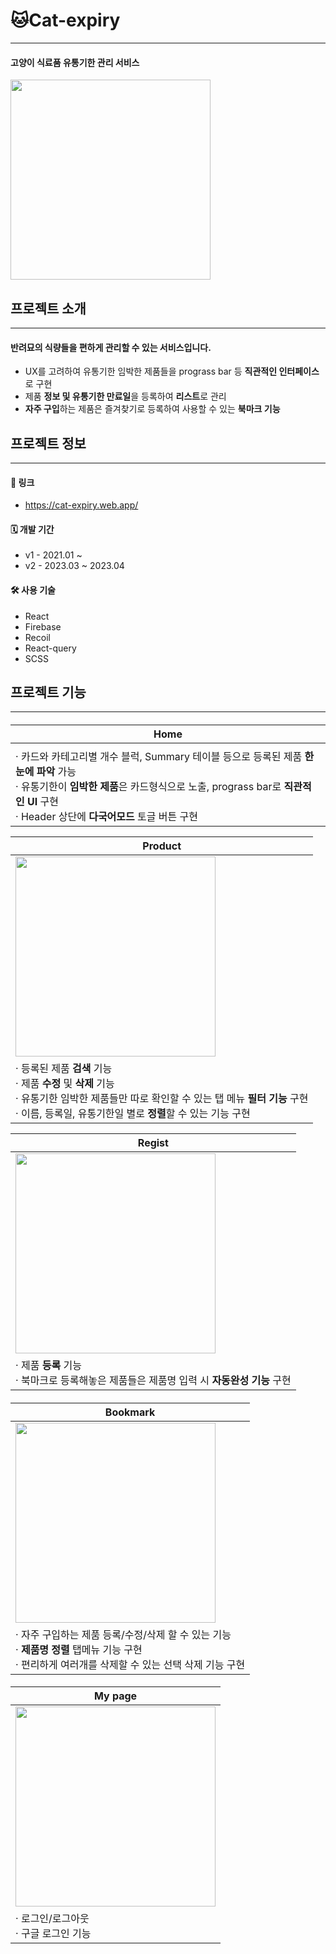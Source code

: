 # 🐱Cat-expiry

------

#### **고양이 식료품 유통기한 관리 서비스**

<img width="320px" src="https://user-images.githubusercontent.com/84456131/231385151-2f5a8bc2-c20e-4a5e-965f-23cbeab4d8dd.png">

## 프로젝트 소개

------

#### 반려묘의 식량들을 편하게 관리할 수 있는 서비스입니다.

- UX를 고려하여 유통기한 임박한 제품들을 prograss bar 등 **직관적인 인터페이스**로 구현
- 제품 **정보 및 유통기한 만료일**을 등록하여 **리스트**로 관리
- **자주 구입**하는 제품은 즐겨찾기로 등록하여 사용할 수 있는 **북마크 기능**



## 프로젝트 정보

------

#### 🔗 링크

- https://cat-expiry.web.app/

#### 🗓 개발 기간

- v1 - 2021.01 ~ 
- v2 - 2023.03 ~ 2023.04

#### 🛠 사용 기술

- React
- Firebase
- Recoil
- React-query
- SCSS



## 프로젝트 기능

------

#### 

| Home                                                         |
| ------------------------------------------------------------ |
|                                                              |
| · 카드와 카테고리별 개수 블럭, Summary 테이블 등으로 등록된 제품 **한눈에 파악** 가능<br />· 유통기한이 **임박한 제품**은 카드형식으로 노출, prograss bar로 **직관적인 UI** 구현<br />· Header 상단에 **다국어모드** 토글 버튼 구현 |



| Product                                                      |
| ------------------------------------------------------------ |
| <img width="320px" src="https://user-images.githubusercontent.com/84456131/231380223-ac423b21-d3fd-4ec6-9120-c90d41a271d3.gif"> |
| · 등록된 제품 **검색** 기능<br />· 제품 **수정** 및 **삭제** 기능<br />· 유통기한 임박한 제품들만 따로 확인할 수 있는 탭 메뉴 **필터 기능** 구현<br />· 이름, 등록일, 유통기한일 별로 **정렬**할 수 있는 기능 구현 |



| Regist                                                       |
| ------------------------------------------------------------ |
| <img width="320px" src="https://user-images.githubusercontent.com/84456131/231380197-4b4b4e71-8ea1-4088-b07c-1f77a7316fcd.gif"> |
| · 제품 **등록** 기능<br /> · 북마크로 등록해놓은 제품들은 제품명 입력 시 **자동완성 기능** 구현 |

#### 

| Bookmark                                                     |
| ------------------------------------------------------------ |
| <img width="320px" src="https://user-images.githubusercontent.com/84456131/231380239-b717a11f-c610-4f79-87ac-a29acdba24e2.gif"> |
| · 자주 구입하는 제품 등록/수정/삭제 할 수 있는 기능<br />· **제품명 정렬** 탭메뉴 기능 구현<br />· 편리하게 여러개를 삭제할 수 있는 선택 삭제 기능 구현 |

#### 

| My page                                                      |
| ------------------------------------------------------------ |
| <img width="320px" src="https://user-images.githubusercontent.com/84456131/231387460-00bf806f-b15b-49ce-b576-20d918b6a1fe.gif"> |
| · 로그인/로그아웃<br />· 구글 로그인 기능                    |


